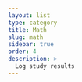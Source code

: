 ```yaml
---
layout: list
type: category
title: Math
slug: math
sidebar: true
order: 4
description: >
  Log study results
---
```

